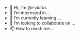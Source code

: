 - 👋 Hi, I’m @i-victus
- 👀 I’m interested in ...
- 🌱 I’m currently learning ...
- 💞️ I’m looking to collaborate on ...
- 📫 How to reach me ...

<!---
i-victus/i-victus is a ✨ special ✨ repository because its `README.md` (this file) appears on your GitHub profile.
You can click the Preview link to take a look at your changes.
--->
